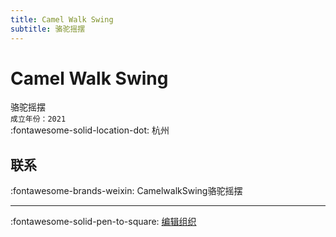 ```yaml
---
title: Camel Walk Swing
subtitle: 骆驼摇摆
---
```


# Camel Walk Swing

骆驼摇摆  
`成立年份：2021`  
:fontawesome-solid-location-dot: 杭州  


## 联系

:fontawesome-brands-weixin: CamelwalkSwing骆驼摇摆  

---

:fontawesome-solid-pen-to-square: [编辑组织](https://github.com/swingdance/orgs/issues/new?assignees=&labels=update+org&projects=&template=03-update_entity.yml&title=Update%20Org%3A%20zh_CN%20%E2%80%A2%20Camel%20Walk%20Swing&region=zh_CN&id=camel-walk-swing&name=Camel%20Walk%20Swing)

